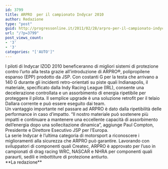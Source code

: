 ```yaml
---
id: 3799
title: ARPRO  per il campionato Indycar 2010
author: Redazione
type: "post"
guid: http://progressonline.it/2011/02/28/arpro-per-il-campionato-indycar-2010/
url: "/?p=3799"
post_views_count:
- '3'
- '3'
categories: "['AUTO']"
---
```


<div> </div><div>I piloti di Indycar IZOD 2010 beneficeranno di migliori sistemi di protezione contro l’urto alla testa grazie all’introduzione di ARPRO®, polipropilene espanso (EPP) prodotto da JSP. Con costanti G per la testa che arrivano a 140 G durante gli incidenti retro-orientati su piste quali Indianapolis, il materiale, specificato dalla Indy Racing League (IRL), consente una decelerazione controllata e un assorbimento di energia ripetibile per proteggere il pilota. Il semplice upgrade è una soluzione retrofit per il telaio Dallara corrente e può essere eseguito dai team. </div><div> </div><div>Un vantaggio importante nel passare ad ARPRO è dato dalla ripetibilità delle performance in caso d’impatto. “Il nostro materiale può sostenere più impatti e continuare a mantenere una eccellente capacità di assorbimento dell’energia dopo una sollecitazione dinamica”, aggiunge Paul Compton, Presidente e Direttore Esecutivo JSP per l’Europa. </div><div> </div><div>La serie Indycar è l’ultima categoria di motorsport a riconoscere i miglioramenti alla sicurezza che ARPRO può garantire. Lavorando con sviluppatori di componenti quali Createc, ARPRO è approvato per l’uso in campionati di drag racing WRC, NASCAR e NHRA per componenti quali paraurti, sedili e imbottiture di protezione antiurto.</div><div> </div><div>**La redazione**</div><div> </div><div> </div>